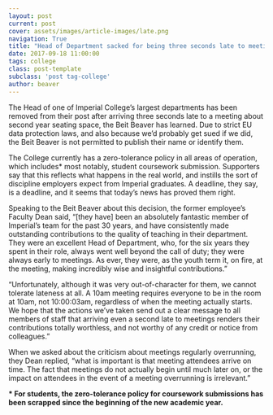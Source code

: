```yaml
---
layout: post
current: post
cover: assets/images/article-images/late.png
navigation: True
title: "Head of Department sacked for being three seconds late to meeting"
date: 2017-09-18 11:00:00
tags: college
class: post-template
subclass: 'post tag-college'
author: beaver
---
```


The Head of one of Imperial College’s largest departments has been removed from their post after arriving three seconds late to a meeting about second year seating space, the Beit Beaver has learned. Due to strict EU data protection laws, and also because we’d probably get sued if we did, the Beit Beaver is not permitted to publish their name or identify them.

The College currently has a zero-tolerance policy in all areas of operation, which includes* most notably, student coursework submission. Supporters say that this reflects what happens in the real world, and instills the sort of discipline employers expect from Imperial graduates. A deadline, they say, is a deadline, and it seems that today’s news has proved them right.

Speaking to the Beit Beaver about this decision, the former employee’s Faculty Dean said, “[they have] been an absolutely fantastic member of Imperial’s team for the past 30 years, and have consistently made outstanding contributions to the quality of teaching in their department. They were an excellent Head of Department, who, for the six years they spent in their role, always went well beyond the call of duty; they were always early to meetings. As ever, they were, as the youth term it, on fire, at the meeting, making incredibly wise and insightful contributions.”

“Unfortunately, although it was very out-of-character for them, we cannot tolerate lateness at all. A 10am meeting requires everyone to be in the room at 10am, not 10:00:03am, regardless of when the meeting actually starts. We hope that the actions we’ve taken send out a clear message to all members of staff that arriving even a second late to meetings renders their contributions totally worthless, and not worthy of any credit or notice from colleagues.”

When we asked about the criticism about meetings regularly overrunning, they Dean replied, “what is important is that meeting attendees arrive on time. The fact that meetings do not actually begin until much later on, or the impact on attendees in the event of a meeting overrunning is irrelevant.”

**\* For students, the zero-tolerance policy for coursework submissions has been scrapped since the beginning of the new academic year.**
